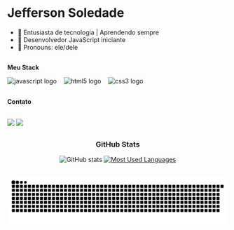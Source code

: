 <h1>Jefferson Soledade</h1>

- 🔭 Entusiasta de tecnologia | Aprendendo sempre
- 📎 Desenvolvedor JavaScript iniciante
- 👔 Pronouns: ele/dele

## 
<b>Meu Stack</b>
<div align="left">
  <img src="https://cdn.jsdelivr.net/gh/devicons/devicon/icons/javascript/javascript-plain.svg" height="25" alt="javascript logo"  />
  <img width="8" />
  <img src="https://cdn.jsdelivr.net/gh/devicons/devicon/icons/html5/html5-original.svg" height="25" alt="html5 logo"  />
  <img width="8" />
  <img src="https://cdn.jsdelivr.net/gh/devicons/devicon/icons/css3/css3-original.svg" height="25" alt="css3 logo"  />
  <img width="8" />

##
<b>Contato</b>
<div style="display: inline_block"><br>
    <a href = "mailto:jeffsoledadesantos@gmail.com"><img src="https://img.shields.io/badge/-Gmail-%23333?style=for-the-badge&logo=gmail&logoColor=white" target="_blank"></a>
    <a href="https://www.linkedin.com/in/jefferson-soledade-14641430b/" target="_blank"><img src="https://img.shields.io/badge/-LinkedIn-%230077B5?style=for-the-badge&logo=linkedin&logoColor=white"     
target="_blank"></a>
</div>
   
##
<div style="text-align: center;" align="center">
  <h3>GitHub Stats</h3>
  <img src="https://github-readme-stats-git-masterrstaa-rickstaa.vercel.app/api?username=jeffsoledade&hide_title=true&show_icons=true&include_all_commits=false&count_private=true&line_height=25&hide=issues&bg_color=0d1117&title_color=ff652f&text_color=FFF&border_radius=3&border_color=0d1117&icon_color=ff652f&theme=jolly" alt="GitHub stats">

<a href="https://github.com/mari4souza/github-readme-stats">
    <img src="https://github-readme-stats-git-masterrstaa-rickstaa.vercel.app/api/top-langs/?username=jeffsoledade&line_height=10&card_width=290&layout=compact&hide_title=false&count_private=true&langs_count=4&show_icons=true&title_color=ff652f&hide=html,scss,less&bg_color=0d1117&text_color=8B8B8B&border_radius=3&border_color=0d1117&count_private=true" alt="Most Used Languages"> </a>
</div>

##
<picture align="center">
  <source media="(prefers-color-scheme: dark_dimmed)" srcset="https://raw.githubusercontent.com/jeffsoledade/jeffsoledade/output/github-contribution-grid-snake-dark.svg">
  <source media="(prefers-color-scheme: light)" srcset="https://raw.githubusercontent.com/jeffsoledade/jeffsoledade/output/github-contribution-grid-snake-dark.svg">
  <img align="center" alt="github contribution grid snake animation" src="https://raw.githubusercontent.com/jeffsoledade/jeffsoledade/output/github-contribution-grid-snake.svg">
</picture>
